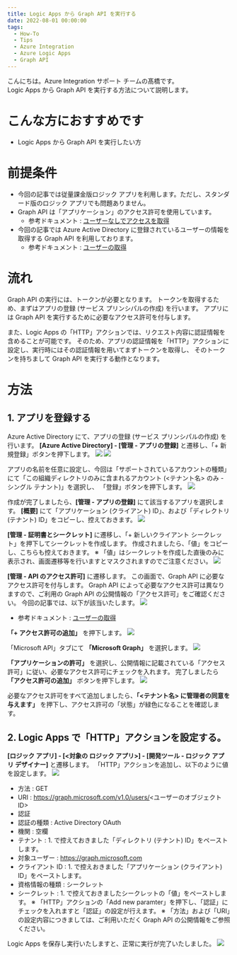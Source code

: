```yaml
---
title: Logic Apps から Graph API を実行する
date: 2022-08-01 00:00:00
tags:
  - How-To
  - Tips
  - Azure Integration
  - Azure Logic Apps 
  - Graph API
---
```


こんにちは。Azure Integration サポート チームの髙橋です。  
Logic Apps から Graph API を実行する方法について説明します。

# こんな方におすすめです
- Logic Apps から Graph API を実行したい方

# 前提条件
- 今回の記事では従量課金版ロジック アプリを利用します。ただし、スタンダード版のロジック アプリでも問題ありません。
- Graph API は「アプリケーション」のアクセス許可を使用しています。
  - 参考ドキュメント : [ユーザーなしでアクセスを取得](https://docs.microsoft.com/ja-jp/graph/auth-v2-service)
- 今回の記事では Azure Active Directory に登録されているユーザーの情報を取得する Graph API を利用しております。
  - 参考ドキュメント : [ユーザーの取得](https://docs.microsoft.com/ja-jp/graph/api/user-get?view=graph-rest-1.0&tabs=http)

# 流れ
Graph API の実行には、トークンが必要となります。
トークンを取得するため、まずはアプリの登録 (サービス プリンシパルの作成) を行います。
アプリには Graph API を実行するために必要なアクセス許可を付与します。

また、Logic Apps の「HTTP」アクションでは、リクエスト内容に認証情報を含めることが可能です。
そのため、アプリの認証情報を「HTTP」アクションに設定し、実行時にはその認証情報を用いてまずトークンを取得し、
そのトークンを持ちまして Graph API を実行する動作となります。

# 方法
## 1. アプリを登録する
Azure Active Directory にて、アプリの登録 (サービス プリンシパルの作成) を行います。
**[Azure Active Directory] - [管理 - アプリの登録]** と遷移し、「+ 新規登録」ボタンを押下します。
![](./Integration-graphApi/create_application01.PNG)
![](./Integration-logAlertRule/create-logicapp01.png)


アプリの名前を任意に設定し、今回は「サポートされているアカウントの種類」にて「この組織ディレクトリのみに含まれるアカウント (<テナント名> のみ - シングル テナント)」を選択し、
「登録」ボタンを押下します。
![](./Integration-graphApi/create_application02.PNG)

作成が完了しましたら、**[管理 - アプリの登録]**  にて該当するアプリを選択します。
**[概要]** にて「アプリケーション (クライアント) ID」、および「ディレクトリ (テナント) ID」をコピーし、控えておきます。
![](./Integration-graphApi/create_application03.PNG)

**[管理 - 証明書とシークレット]** に遷移し、「+ 新しいクライアント シークレット」を押下してシークレットを作成します。
作成されましたら、「値」をコピーし、こちらも控えておきます。
※ 「値」はシークレットを作成した直後のみに表示され、画面遷移等を行いますとマスクされますのでご注意ください。
![](./Integration-graphApi/create_application04.PNG)

**[管理 - API のアクセス許可]** に遷移します。
この画面で、Graph API に必要なアクセス許可を付与します。
Graph API によって必要なアクセス許可は異なりますので、ご利用の Graph API の公開情報の「アクセス許可」をご確認ください。
今回の記事では、以下が該当いたします。
![](./Integration-graphApi/create_application05.PNG)
- 参考ドキュメント : [ユーザーの取得](https://docs.microsoft.com/ja-jp/graph/api/user-get?view=graph-rest-1.0&tabs=http#permissions)

**「+ アクセス許可の追加」** を押下します。
![](./Integration-graphApi/create_application06.PNG)

「Microsoft API」タブにて **「Microsoft Graph」** を選択します。
![](./Integration-graphApi/create_application07.PNG)

**「アプリケーションの許可」** を選択し、公開情報に記載されている「アクセス許可」に従い、必要なアクセス許可にチェックを入れます。
完了しましたら **「アクセス許可の追加」** ボタンを押下します。
![](./Integration-graphApi/create_application07.PNG)

必要なアクセス許可をすべて追加しましたら、**「<テナント名> に管理者の同意を与えます」** を押下し、アクセス許可の「状態」が緑色になることを確認します。

## 2. Logic Apps で「HTTP」アクションを設定する。
**[ロジック アプリ] - [<対象の ロジック アプリ>] - [開発ツール - ロジック アプリ デザイナー]** と遷移します。
「HTTP」アクションを追加し、以下のように値を設定します。
![](./Integration-graphApi/set_http01.PNG)
- 方法 : GET
- URI : https://graph.microsoft.com/v1.0/users/<ユーザーのオブジェクト ID>
- 認証
 - 認証の種類 : Active Directory OAuth
 - 機関 : 空欄
 - テナント : 1. で控えておきました「ディレクトリ (テナント) ID」をペーストします。
 - 対象ユーザー : https://graph.microsoft.com
 - クライアント ID : 1. で控えおきました「アプリケーション (クライアント) ID」をペーストします。
 - 資格情報の種類 : シークレット
 - シークレット : 1. で控えておきましたシークレットの「値」をペーストします。
※ 「HTTP」アクションの「Add new paramter」を押下し、「認証」にチェックを入れますと「認証」の設定が行えます。
※ 「方法」および「URI」の設定内容につきましては、ご利用いただく Graph API の公開情報をご参照ください。

Logic Apps を保存し実行いたしますと、正常に実行が完了いたしました。
![](./Integration-graphApi/result01.PNG)
